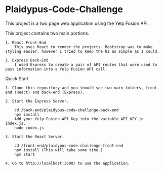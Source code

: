 # Plaidypus-Code-Challenge
This project is a two page web application using the Yelp Fusion API.

This project contains two main portions.

    1. React Front-End
        This uses React to render the projects. Bootstrap was to make styling easier, however I tried to keep the UI as simple as I could.

    2. Express Back-End
        I used Express to create a pair of API routes that were used to pass information into a Yelp Fusion API call.

Quick Start

    1. Clone this repository and you should see two main folders, front-end (React) and back-end (Express).

    2. Start the Express Server.

        cd /back-end/plaidypus-code-challenge-back-end
        npm install
        Add your Yelp Fusion API Key into the variable API_KEY in index.js.
        node index.js

    3. Start the React Server.
    
        cd /front-end/plaidypus-code-challenge-front-end
        npm install (This will take some time.)
        npm start

    4. Go to http://localhost:3000/ to use the application.

